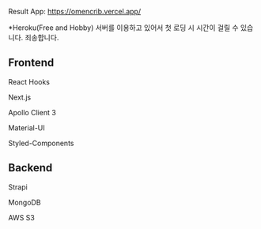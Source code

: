 
Result App: https://omencrib.vercel.app/

*Heroku(Free and Hobby) 서버를 이용하고 있어서 첫 로딩 시 시간이 걸릴 수 있습니다. 죄송합니다.

## Frontend

React Hooks

Next.js

Apollo Client 3

Material-UI

Styled-Components


## Backend

Strapi

MongoDB

AWS S3
